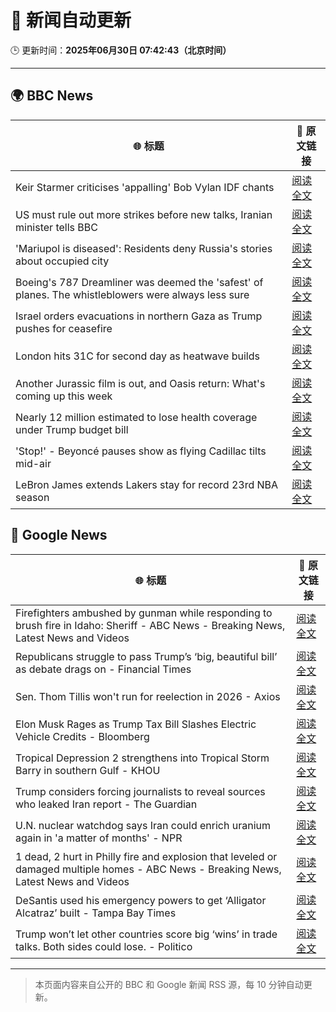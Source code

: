 # 🧠 新闻自动更新

🕒 更新时间：**2025年06月30日 07:42:43（北京时间）**

---

## 🌍 BBC News

| 🌐 标题 | 🔗 原文链接 |
|--------|-------------|
| Keir Starmer criticises 'appalling' Bob Vylan IDF chants | [阅读全文](https://www.bbc.com/news/articles/c33514nryy1o) |
| US must rule out more strikes before new talks, Iranian minister tells BBC | [阅读全文](https://www.bbc.com/news/articles/c20r18x8x05o) |
| 'Mariupol is diseased': Residents deny Russia's stories about occupied city | [阅读全文](https://www.bbc.com/news/articles/cq6912mqp1go) |
| Boeing's 787 Dreamliner was deemed the 'safest' of planes. The whistleblowers were always less sure | [阅读全文](https://www.bbc.com/news/articles/cwyq7vgq2e5o) |
| Israel orders evacuations in northern Gaza as Trump pushes for ceasefire | [阅读全文](https://www.bbc.com/news/articles/ckg54klnyy3o) |
| London hits 31C for second day as heatwave builds | [阅读全文](https://www.bbc.com/news/articles/cx2l77w5pl7o) |
| Another Jurassic film is out, and Oasis return: What's coming up this week | [阅读全文](https://www.bbc.com/news/articles/cjwnl9llnlno) |
| Nearly 12 million estimated to lose health coverage under Trump budget bill | [阅读全文](https://www.bbc.com/news/articles/cx2verel4nlo) |
| 'Stop!' - Beyoncé pauses show as flying Cadillac tilts mid-air | [阅读全文](https://www.bbc.com/news/articles/c20nqzxn4xqo) |
| LeBron James extends Lakers stay for record 23rd NBA season | [阅读全文](https://www.bbc.com/sport/basketball/articles/c62g8642x68o) |

## 📰 Google News

| 🌐 标题 | 🔗 原文链接 |
|--------|-------------|
| Firefighters ambushed by gunman while responding to brush fire in Idaho: Sheriff - ABC News - Breaking News, Latest News and Videos | [阅读全文](https://news.google.com/rss/articles/CBMirAFBVV95cUxOMmxNaEU4Y01WMC1VR3dzVDlaVmdJQy1TUTFJM2FzeVlZbjdIQXN4U0tZYUxhTGJzdXJDXzNVSWlyT193SkRCeVJSVlpVV2lhQTlobEF3encxenlzOFFJblZSc1RRaGlNSmYwX0g2SjVPUkRiTEhLMVNnc1haWXRBMXNkeExsM2RIVXlMNXdLQzBLRWNoSGZGdnhvNnZrRndwZ01JeDdFdjllX2oy0gGyAUFVX3lxTE5iYVBQOFRRaGh1Ynd0UDNteF8tYzZ0bHB5Y213RFhNLVlFeUNVb05PVFRiazNyY3ppV2hzSl9iYnBXRjdRX2FQVmN0RVZfdEVVWWV5UV9EOEVQLXFYVTdRb1h3ZW5NWG1nRURsWlVIQzhLb0ZuSzFCQThaNFIyMFgwTzZKeERkcjVPa296bzVoQzQ3cExMWVdha25rMzc3VzFGMXU4LVRwZlR5ZmlKNWd5T2c?oc=5) |
| Republicans struggle to pass Trump’s ‘big, beautiful bill’ as debate drags on - Financial Times | [阅读全文](https://news.google.com/rss/articles/CBMicEFVX3lxTE1oRjhOZVE4alNHbU1XYnY5VVhZc3lFdmlZRWZralVmMDJSMVdlaGZsLTVQSzB2bi1GYVBKLWc1blI5ZGhiSmV5T2pLMXBDWjYya1VGeXFTTVB3U2tPblB2RXJRQm5kaEEwRTRZWlhTWWs?oc=5) |
| Sen. Thom Tillis won't run for reelection in 2026 - Axios | [阅读全文](https://news.google.com/rss/articles/CBMifkFVX3lxTE5CVGMwWVF2U2dpeVRMSjJYc0V4a1hmd0hxZnBJWVVRU0hpYUFPZ3VJSVliSjNEc2g3eDFGTXlwcTRjcDhWbmkxWTY3Z25tM0h5ZHdVblc3T2VOVjI3XzRYV2hHQlBKeWtHaS1HVDFLbE10LVdaZ2VJN3pzSnFtUQ?oc=5) |
| Elon Musk Rages as Trump Tax Bill Slashes Electric Vehicle Credits - Bloomberg | [阅读全文](https://news.google.com/rss/articles/CBMisgFBVV95cUxOb3FUeS1hR1hONHBCLVZUUVFxQU5vWFVmRWotTk5LS3lBeF9GZ3FFa3p2MVo2blJuQm82Ym1Iel96TjdGRzI0bU9FVmFtX2QxX1g3OGhubF9rb2UtYzNldnRDZXZDbkNGZGFUX0llVW03MTNTRmhBcUJuN011WGd5VVBIR1FON3ZsdXZlNWlhVEI4VU9ERmtGT1Y3RVBEcjhZUkFqbUROZGhkTzl1UUtSX3pR?oc=5) |
| Tropical Depression 2 strengthens into Tropical Storm Barry in southern Gulf - KHOU | [阅读全文](https://news.google.com/rss/articles/CBMiswFBVV95cUxQU0Noa1Q1UE9oQ21XRzdsSFItLWFfMnEyZUVSenJrR0FRb2wxdW4xYWw3QXJwbHE1V1ozOXJOaWUzWVRFWHZWT0dCV1NjVUotUDZ0eXoxTVVKMXFFd0lNZnQ4anhHT1h4MlFvVHk4Wm5sZ1dhUU1wUjN6S0gwMXFJYmpFM25qc25vOEF2T3R6WVRBMFZFZXpFaFBhSy1vaWRaTUlRQ2w4ejJVc2Q4MXVDYUF0QQ?oc=5) |
| Trump considers forcing journalists to reveal sources who leaked Iran report - The Guardian | [阅读全文](https://news.google.com/rss/articles/CBMiiAFBVV95cUxOeUdKazgxMVZjRXFlSERHTzVNdGtwU2ZoaEd1WGJCNFlMZWZxdUFJR1E3RG1URFlZYXdCOTB4cTZad3hVbEVtTFdWQnE2SzM3cUdnVlU1UEdEOVlaSDZOYVVaYV9jNGUzUXNFdUY0eXVMOWhGMEthZjNnYnlsM0txZTlfWHI1bFZv?oc=5) |
| U.N. nuclear watchdog says Iran could enrich uranium again in 'a matter of months' - NPR | [阅读全文](https://news.google.com/rss/articles/CBMiwgFBVV95cUxQNjBnc1h4aDVCekdyTkxyb0ZkMDF6dHBFV3U4eVJuNnhqeW9qOUlXT0VpNENYR0p6RzgtOGNVVnctYUYtWXg0MldqeVdzdDdDdEtYX2pwMmlIMjVSUFJ6RElmMGg2WmRndGxsSDlnYUM4b0pSZ1F5d2N3VFZTRWM3Rm5yYlJCMzdxYlFNMlVoak0zVU1mT2wxQzhwLWY2VHROSjRCcHVqYTFXa1FGQTJnR3E1MmFqRFZNY2haN2JzdDFzUQ?oc=5) |
| 1 dead, 2 hurt in Philly fire and explosion that leveled or damaged multiple homes - ABC News - Breaking News, Latest News and Videos | [阅读全文](https://news.google.com/rss/articles/CBMikgFBVV95cUxOSUl2UmFKbnFTc0w4Uk5lcDdiQXlfMVlDendiTFhJZEJhVEcwU2JfR1h6RkJJZ3JXSWZqbUVIeVJIN1JwQldzMktxV2VtLWJiUnVCNHA4WldWNVBSZktieU5uTHU5cnAyNFhGdmhKSkU2M20zOHdITlBUVTl5djlWVVd2akU1ZDdXOFVaWTlaX3BBQdIBlwFBVV95cUxPLUVCS3BMVDMzVWtVbXdNVlZSNWZpeTNaNk00ZWtPS0NiNjZKMTlJMjRiWW05Y2xGcmpjWnZxRm9iWDNtUFYxV0k5ZGNDSXBpalJZZ0Y2VWZvT0tKNFhRbzB0T3B2Yi1CcDZyODNqVjQxdlpiQkVEcXZZTjVzQ1ZzR0FtX3ZHcUN5aHpFTW4tVkgyZUJfQUtZ?oc=5) |
| DeSantis used his emergency powers to get ‘Alligator Alcatraz’ built - Tampa Bay Times | [阅读全文](https://news.google.com/rss/articles/CBMiywFBVV95cUxQbTJrQnpmOVBQdjRYdi1VZHh6b2xsbDRaSUxsV1VJX2cwUWlnWjdPeGpnNDVodHFJaHZ2VEZIVERXQ29kMlgta3B6d2NMV3FlXzZfMkR3Q3lRVFN2ZGhDUHpVN3d5X3lSc2lXRG1oLTlBb19BbDRiM2hlYUxTaWJYY25uaHluaGhCeEt0V1NOOGlTTjJkLUJyb2tCZ2dvZFU5c3VZOUNFbktrRDN3R0lWMmNZVzV4dWtZWVU5ZFNpSHF1am9qVXotZlJoUQ?oc=5) |
| Trump won’t let other countries score big ‘wins’ in trade talks. Both sides could lose. - Politico | [阅读全文](https://news.google.com/rss/articles/CBMieEFVX3lxTE05MVVoZkRXMldnYWhrOW9ReXRUN0llVDZvZlFBYmdpY29uc1FKTmR3UnFuUGtNVFBZYTRtYVpkRl9Hdm1CeDR0ckxoOGdJMXQ2VmM1OV8xSGJlc085WDBiTEhIdlMwS082Zl8telI2WjBrVWloZjlmag?oc=5) |

---
> 本页面内容来自公开的 BBC 和 Google 新闻 RSS 源，每 10 分钟自动更新。